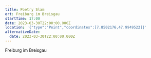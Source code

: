 ```yaml
---
title: Poetry Slam
ort: Freiburg im Breisgau
startTime: 17:00
date: 2023-03-30T22:00:00.000Z
location: '{"type":"Point","coordinates":[7.8502176,47.9949522]}'
alternativeDate:
  date: 2023-03-30T22:00:00.000Z
---
```

F﻿reiburg im Breisgau